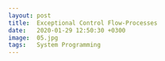 ```yaml
---
layout: post
title:  Exceptional Control Flow-Processes
date:   2020-01-29 12:50:30 +0300
image:  05.jpg
tags:   System Programming
---
```

